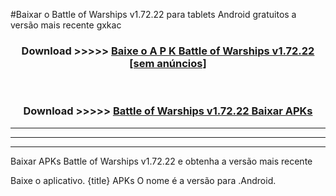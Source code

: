#Baixar o Battle of Warships v1.72.22  para tablets Android gratuitos a versão mais recente gxkac


<div align="center">
<h3>Download >>>>> <a href="https://pt-web.web.app/?pt= Battle of Warships v1.72.22">Baixe o A P K Battle of Warships v1.72.22 [sem anúncios]</a></h3><br>

<h3>Download >>>>> <a href="https://pt-web.web.app/?pt= Battle of Warships v1.72.22">Battle of Warships v1.72.22 Baixar APKs</a></h3>
</div>

----------------------------------------------------------

----------------------------------------------------------

----------------------------------------------------------

Baixar APKs Battle of Warships v1.72.22 e obtenha a versão mais recente

Baixe o aplicativo. {title} APKs O nome é a versão para .Android.


